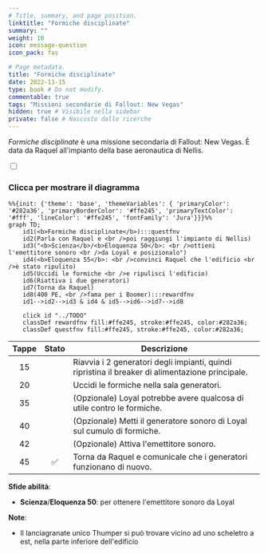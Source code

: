 ```yaml
---
# Title, summary, and page position.
linktitle: "Formiche disciplinate"
summary: ""
weight: 10
icon: message-question
icon_pack: fas

# Page metadata.
title: "Formiche disciplinate"
date: 2022-11-15
type: book # Do not modify.
commentable: true
tags: "Missioni secondarie di Fallout: New Vegas"
hidden: true # Visibile nella sidebar
private: false # Nascosto dalle ricerche
---
```


<div class="fnv">


*Formiche disciplinate* è una missione secondaria di Fallout: New Vegas. È data da Raquel all'impianto della base aeronautica di Nellis.


<section class="chart-collapse">
<input type="checkbox" name="collapse2" id="handle2">
<h3 class="handle">
<label for="handle2">Clicca per mostrare il diagramma</label>
</h3>
<div class="content">

```mermaid
%%{init: {'theme': 'base', 'themeVariables': { 'primaryColor': '#282a36', 'primaryBorderColor': '#ffe245', 'primaryTextColor': '#fff', 'lineColor': '#ffe245', 'fontFamily': 'Jura'}}}%%
graph TD;
    id1(<b>Formiche disciplinate</b>):::questfnv
    id2(Parla con Raquel e <br />poi raggiungi l'impianto di Nellis)
    id3("<b>Scienza</b>/<b>Eloquenza 50</b>: <br />ottieni l'emettitore sonoro <br />da Loyal e posizionalo")
    id4(<b>Eloquenza 55</b>: <br />convinci Raquel che l'edificio <br />è stato ripulito)
    id5(Uccidi le formiche <br />e ripulisci l'edificio)
    id6(Riattiva i due generatori)
    id7(Torna da Raquel) 
    id8(400 PE, <br />fama per i Boomer):::rewardfnv
    id1-->id2-->id3 & id4 & id5-->id6-->id7-->id8
    
    click id "../TODO"
    classDef rewardfnv fill:#ffe245, stroke:#ffe245, color:#282a36;
    classDef questfnv fill:#ffe245, stroke:#ffe245, color:#282a36;
```

</div>
</section>

| Tappe |       Stato        | Descrizione |
|:-----:|:------------------:| ----------- |
|                           15                          |            | Riavvia i 2 generatori degli impianti, quindi ripristina il breaker di alimentazione principale.                                                                            |
|                           20                          |            | Uccidi le formiche nella sala generatori.                                                                                                                                   |
|                           35                          |            | (Opzionale) Loyal potrebbe avere qualcosa di utile contro le formiche.                                                                                                      |
|                           40                          |            | (Opzionale) Metti il generatore sonoro di Loyal sul cumulo di formiche.                                                                                                     |
|                           42                          |            | (Opzionale) Attiva l'emettitore sonoro.                                                                                                                                     |
|                           45                          | :white_check_mark: | Torna da Raquel e comunicale che i generatori funzionano di nuovo.                                                                                                          |



**Sfide abilità**:
- **Scienza**/**Eloquenza 50**: per ottenere l'emettitore sonoro da Loyal



**Note**:
- Il lanciagranate unico Thumper si può trovare vicino ad uno scheletro a est, nella parte inferiore dell'edificio 


</div>


